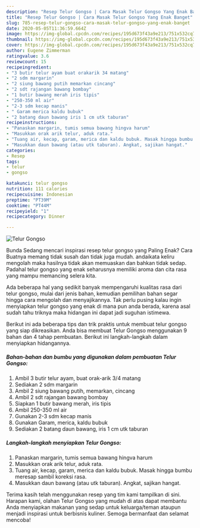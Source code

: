 ```yaml
---
description: "Resep Telur Gongso | Cara Masak Telur Gongso Yang Enak Banget"
title: "Resep Telur Gongso | Cara Masak Telur Gongso Yang Enak Banget"
slug: 785-resep-telur-gongso-cara-masak-telur-gongso-yang-enak-banget
date: 2020-05-05T11:36:59.664Z
image: https://img-global.cpcdn.com/recipes/195d673f43a9e213/751x532cq70/telur-gongso-foto-resep-utama.jpg
thumbnail: https://img-global.cpcdn.com/recipes/195d673f43a9e213/751x532cq70/telur-gongso-foto-resep-utama.jpg
cover: https://img-global.cpcdn.com/recipes/195d673f43a9e213/751x532cq70/telur-gongso-foto-resep-utama.jpg
author: Eugene Zimmerman
ratingvalue: 3.6
reviewcount: 15
recipeingredient:
- "3 butir telur ayam buat orakarik 34 matang"
- "2 sdm margarin"
- "2 siung bawang putih memarkan cincang"
- "2 sdt rajangan bawang bombay"
- "1 butir bawang merah iris tipis"
- "250-350 ml air"
- "2-3 sdm kecap manis"
- " Garam merica kaldu bubuk"
- "2 batang daun bawang iris 1 cm utk taburan"
recipeinstructions:
- "Panaskan margarin, tumis semua bawang hingva harum"
- "Masukkan orak arik telur, aduk rata."
- "Tuang air, kecap, garam, merica dan kaldu bubuk. Masak hingga bumbu meresap sambil koreksi rasa."
- "Masukkan daun bawang (atau utk taburan). Angkat, sajikan hangat."
categories:
- Resep
tags:
- telur
- gongso

katakunci: telur gongso 
nutrition: 111 calories
recipecuisine: Indonesian
preptime: "PT39M"
cooktime: "PT44M"
recipeyield: "1"
recipecategory: Dinner

---
```



![Telur Gongso](https://img-global.cpcdn.com/recipes/195d673f43a9e213/751x532cq70/telur-gongso-foto-resep-utama.jpg)

Bunda Sedang mencari inspirasi resep telur gongso yang Paling Enak? Cara Buatnya memang tidak susah dan tidak juga mudah. andaikata keliru mengolah maka hasilnya tidak akan memuaskan dan bahkan tidak sedap. Padahal telur gongso yang enak seharusnya memiliki aroma dan cita rasa yang mampu memancing selera kita.



Ada beberapa hal yang sedikit banyak mempengaruhi kualitas rasa dari telur gongso, mulai dari jenis bahan, kemudian pemilihan bahan segar hingga cara mengolah dan menyajikannya. Tak perlu pusing kalau ingin menyiapkan telur gongso yang enak di mana pun anda berada, karena asal sudah tahu triknya maka hidangan ini dapat jadi suguhan istimewa.


Berikut ini ada beberapa tips dan trik praktis untuk membuat telur gongso yang siap dikreasikan. Anda bisa membuat Telur Gongso menggunakan 9 bahan dan 4 tahap pembuatan. Berikut ini langkah-langkah dalam menyiapkan hidangannya.

<!--inarticleads1-->

##### Bahan-bahan dan bumbu yang digunakan dalam pembuatan Telur Gongso:

1. Ambil 3 butir telur ayam, buat orak-arik 3/4 matang
1. Sediakan 2 sdm margarin
1. Ambil 2 siung bawang putih, memarkan, cincang
1. Ambil 2 sdt rajangan bawang bombay
1. Siapkan 1 butir bawang merah, iris tipis
1. Ambil 250-350 ml air
1. Gunakan 2-3 sdm kecap manis
1. Gunakan  Garam, merica, kaldu bubuk
1. Sediakan 2 batang daun bawang, iris 1 cm utk taburan




<!--inarticleads2-->

##### Langkah-langkah menyiapkan Telur Gongso:

1. Panaskan margarin, tumis semua bawang hingva harum
1. Masukkan orak arik telur, aduk rata.
1. Tuang air, kecap, garam, merica dan kaldu bubuk. Masak hingga bumbu meresap sambil koreksi rasa.
1. Masukkan daun bawang (atau utk taburan). Angkat, sajikan hangat.




Terima kasih telah menggunakan resep yang tim kami tampilkan di sini. Harapan kami, olahan Telur Gongso yang mudah di atas dapat membantu Anda menyiapkan makanan yang sedap untuk keluarga/teman ataupun menjadi inspirasi untuk berbisnis kuliner. Semoga bermanfaat dan selamat mencoba!
